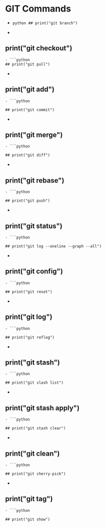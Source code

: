 # GIT Commands

- ```python ## print("git branch")```
- ```python
## print("git checkout")
```
- ```python
## print("git pull")
```
- ```python
## print("git add")
```
- ```python

## print("git commit")

```
- ```python

## print("git merge")

```
- ```python

## print("git diff")

```
- ```python

## print("git rebase")

```
- ```python

## print("git push")

```
- ```python

## print("git status")

```
- ```python

## print("git log --oneline --graph --all")

```
- ```python

## print("git config")

```
- ```python

## print("git reset")

```
- ```python

## print("git log")

```
- ```python

## print("git reflog")

```
- ```python

## print("git stash")

```
- ```python

## print("git slash list")

```
- ```python

## print("git stash apply")

```
- ```python

## print("git stash clear")

```
- ```python

## print("git clean")

```
- ```python

## print("git cherry-pick")

```
- ```python

## print("git tag")

```
- ```python

## print("git show")

```
